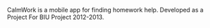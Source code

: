 CalmWork is a mobile app for finding homework help. Developed as a Project For BIU Project 2012-2013.